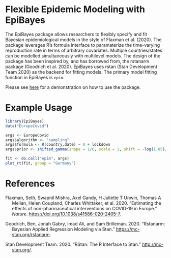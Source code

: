 Flexible Epidemic Modeling with EpiBayes
================

The EpiBayes package allows researchers to flexibly specify and fit
Bayesian epidemiological models in the style of Flaxman et al. (2020).
The package leverages R’s formula interface to paramaterize the
time-varying reproduction rate in terms of arbitrary covariates.
Multiple countries/states can be modelled simultaneously with multilevel
models. The design of the package has been inspired by, and has borrowed
from, the rstanarm package (Goodrich et al. 2020). EpiBayes uses rstan
(Stan Development Team 2020) as the backend for fitting models. The
primary model fitting function in EpiBayes is `epim`.

Please see [here](/vignettes/introduction.md) for a demonstration on how
to use the package.

# Example Usage

``` r
library(EpiBayes)
data("EuropeCovid")

args <- EuropeCovid
args$algorithm <- "sampling"
args$formula <- R(country,date) ~ 0 + lockdown
args$prior <- shifted_gamma(shape = 1/6, scale = 1, shift = -log(1.05)/6)

fit <- do.call("epim", args)
plot_rt(fit, group = "Germany")
```

# References

<div id="refs" class="references hanging-indent">

<div id="ref-Flaxman2020">

Flaxman, Seth, Swapnil Mishra, Axel Gandy, H Juliette T Unwin, Thomas A
Mellan, Helen Coupland, Charles Whittaker, et al. 2020. “Estimating the
effects of non-pharmaceutical interventions on COVID-19 in Europe.”
*Nature*. <https://doi.org/10.1038/s41586-020-2405-7>.

</div>

<div id="ref-rstanarm">

Goodrich, Ben, Jonah Gabry, Imad Ali, and Sam Brilleman. 2020.
“Rstanarm: Bayesian Applied Regression Modeling via Stan.”
<https://mc-stan.org/rstanarm>.

</div>

<div id="ref-rstan">

Stan Development Team. 2020. “RStan: The R Interface to Stan.”
<http://mc-stan.org/>.

</div>

</div>
